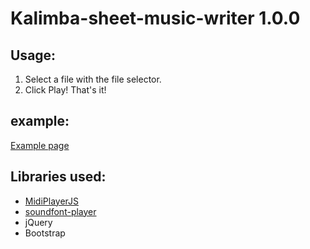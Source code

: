 # Kalimba-sheet-music-writer 1.0.0
## Usage:
1. Select a file with the file selector.
2. Click Play!
That's it!
## example:
[Example page](https://urobot2011.github.io/Kalimba-sheet-music-writer/ "Example page")
## Libraries used:
* [MidiPlayerJS](https://github.com/grimmdude/MidiPlayerJS "https://github.com/grimmdude/MidiPlayerJS")
* [soundfont-player](https://github.com/danigb/soundfont-player "https://github.com/danigb/soundfont-player")
* jQuery
* Bootstrap
